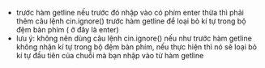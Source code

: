 - trước hàm getline nếu trước đó nhập vào có phím enter thừa thì phải thêm câu lệnh cin.ignore() trước hàm getline để loại bỏ kí tự trong bộ đệm bàn phím ( ở đây là enter)
- lưu ý: không nên dùng câu lệnh cin.ignore() nếu như trước hàm getline không nhận kí tự trong bộ đệm bàn phím, nếu thực hiện thì nó sẽ loại bỏ kí tự đầu tiên của chuỗi mà bạn nhập vào từ hàm getline